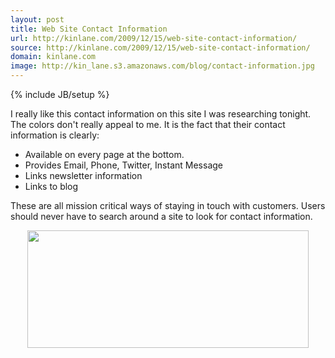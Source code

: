 ```yaml
---
layout: post
title: Web Site Contact Information
url: http://kinlane.com/2009/12/15/web-site-contact-information/
source: http://kinlane.com/2009/12/15/web-site-contact-information/
domain: kinlane.com
image: http://kin_lane.s3.amazonaws.com/blog/contact-information.jpg
---
```

{% include JB/setup %}<p>I really like this contact information on this site I was researching tonight. The colors don't really appeal to me. It is the fact that their contact information is clearly:
<ul class="mainlist">
	<li>Available on every page at the bottom.</li>
	<li>Provides Email, Phone, Twitter, Instant Message</li>
	<li>Links newsletter information</li>
	<li>Links to blog</li>
</ul>
These are all mission critical ways of staying in touch with customers. Users should never have to search around a site to look for contact information.
<p style="text-align: center;"><img class="aligncenter" title="Contact Information" src="http://kin_lane.s3.amazonaws.com/blog/contact-information.jpg" alt="" width="450" height="188" /></p>
